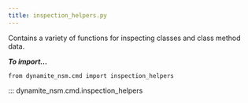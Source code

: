 ```yaml
---
title: inspection_helpers.py
---
```


Contains a variety of functions for inspecting classes and class method data.

***To import...***
```python3
from dynamite_nsm.cmd import inspection_helpers
```

::: dynamite_nsm.cmd.inspection_helpers